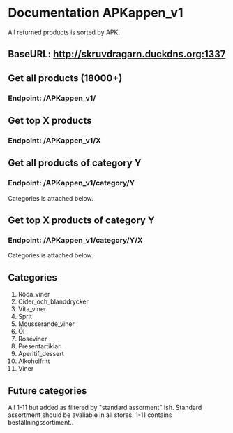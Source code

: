 # Documentation APKappen_v1
All returned products is sorted by APK.

## BaseURL: http://skruvdragarn.duckdns.org:1337

## Get all products (18000+)
### Endpoint: /APKappen_v1/

## Get top X products
### Endpoint: /APKappen_v1/X

## Get all products of category Y
### Endpoint: /APKappen_v1/category/Y
Categories is attached below.

## Get top X products of category Y
### Endpoint: /APKappen_v1/category/Y/X
Categories is attached below.

## Categories
1. Röda_viner
2. Cider_och_blanddrycker
3. Vita_viner
4. Sprit
5. Mousserande_viner
6. Öl
7. Roséviner
8. Presentartiklar
9. Aperitif_dessert
10. Alkoholfritt
11. Viner

## Future categories
All 1-11 but added as filtered by "standard assorment" ish. Standard assortment should be avaliable in all stores. 1-11 contains beställningssortiment..
